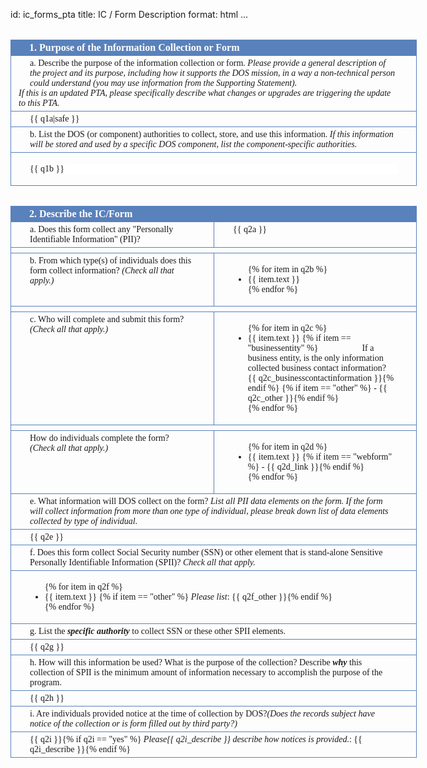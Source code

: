 id: ic_forms_pta
title: IC / Form Description
format: html
...

<style>
  .dos-pta-form {
    font-family: TimesNewRoman, Times, serif;
    width: 650px;
    margin: auto;
  }

  .dos-pta-form h2 {
    font-size: 12pt;
    font-family: TimesNewRoman, Times, serif;
    background-color: rgb(89, 129, 187);
    padding: 4px 30px 4px 30px;
    color: white;
    font-weight: bold;
    margin: 0px 0px 0px 0px;
    margin-top: 2em;
  }

  .dos-pta-form .cell-full {
    border-left: 1px solid rgb(89, 129, 187);
    border-right: 1px solid rgb(89, 129, 187);
    border-bottom: 1px solid rgb(89, 129, 187);padding: 4px 30px 4px 30px;
    font-family: TimesNewRoman, Times, serif;
  }

  .dos-pta-form .cell-left {
    border-left: 1px solid rgb(89, 129, 187);
    border-bottom: 1px solid rgb(89, 129, 187);
    padding: 4px 30px 4px 30px;
    width: 49.5%;
    display: table-cell;
    height: 100%;
  }

  .dos-pta-form .cell-right {
    border-left: 1px solid rgb(89, 129, 187);
    border-right: 1px solid rgb(89, 129, 187);
    border-bottom: 1px solid rgb(89, 129, 187);
    padding: 4px 30px 4px 30px;
    width: 49.5%;
    display: table-cell;
    height: 100%;
    vertical-align: top;
  }

</style>

<div class="dos-pta-form">

  <h2>1. Purpose of the Information Collection or Form</h2>
  <div class="cell-full">
    a. Describe the purpose of the information collection or form. <i>Please provide a general description of the project and its purpose, including how it supports the DOS mission, in a way a non-technical person could understand (you may use information from the Supporting Statement).</i>
    <div style="margin-left: -18px;">
    <i>If this is an updated PTA, please specifically describe what changes or upgrades are triggering the update to this PTA.</i>
    </div>
  </div>
  <div class="cell-full">
    {{ q1a|safe }}
  </div>
  <div class="cell-full">
    b. List the DOS (or component) authorities to collect, store, and use this information. <i>If this information will be stored and used by a specific DOS component, list the component-specific authorities.</i>
  </div>
  <div class="cell-full">
    <pre style="background-color: white; border: 0px solid black; font-family: TimesNewRoman, Times, serif;">{{ q1b }}</pre>
  </div>

  <h2>2. Describe the IC/Form</h2>
  <div class="cell-left">
   a. Does this form collect any "Personally Identifiable Information" (PII)?
  </div>
  <div class="cell-right">
    {{ q2a }}
  </div>

  <div class="cell-full" style="height:0px; border-top: 0px black solid;"></div>

  <div class="cell-left">
   b. From which type(s) of individuals does this form collect information? <i>(Check all that apply.)</i>
  </div>
  <div class="cell-right">
    <ul>
      {% for item in q2b %}
      <li>
        {{ item.text }}
      </li>
      {% endfor %}
    </ul>
  </div>

  <div class="cell-full" style="height:0px; border-top: 0px black solid;"></div>

  <div class="cell-left">
   c. Who will complete and submit this form? <i>(Check all that apply.)</i>
  </div>
  <div class="cell-right">
    <ul>
      {% for item in q2c %}
      <li>
        {{ item.text }}
        {% if item == "businessentity" %}<div style="display:inline;margin-left:5em;">If a business entity, is the only information collected business contact information?<br/>{{ q2c_businesscontactinformation }}</div>{% endif %}
        {% if item == "other" %} - {{ q2c_other }}{% endif %}
      </li>
      {% endfor %}
    </ul>
  </div>

  <div class="cell-full" style="height:0px; border-top: 0px black solid;"></div>

  <div class="cell-left">
   How do individuals complete the form? <i>(Check all that apply.)</i>
  </div>
  <div class="cell-right">
    <ul>
      {% for item in q2d %}
      <li>
        {{ item.text }}
        {% if item == "webform" %} - {{ q2d_link }}{% endif %}
      </li>
      {% endfor %}
    </ul>
  </div>

  <div class="cell-full">
   e. What information will DOS collect on the form? <i>List all PII data elements on the form. If the form will collect information from more than one type of individual, please break down list of data elements collected by type of individual.</i>
  </div>
  <div class="cell-full">
    {{ q2e }}
  </div>

  <div class="cell-full">
    f. Does this form collect Social Security number (SSN) or other element that is stand-alone Sensitive Personally Identifiable Information (SPII)? <i>Check all that apply.</i>
  </div>
  <div class="cell-full">
    <ul>
      {% for item in q2f %}
      <li>
        {{ item.text }}
        {% if item == "other" %} <i>Please list</i>: {{ q2f_other }}{% endif %}
      </li>
      {% endfor %}
    </ul>
  </div>

  <div class="cell-full">
    g. List the <b><i>specific authority</i></b> to collect SSN or these other SPII elements.
  </div>
  <div class="cell-full">
    {{ q2g }}
  </div>

  <div class="cell-full">
    h. How will this information be used? What is the purpose of the collection? Describe <b><i>why</i></b> this collection of SPII is the minimum amount of information necessary to accomplish the purpose of the program.
  </div>
  <div class="cell-full">
    {{ q2h }}
  </div>

  <div class="cell-full">
    i. Are individuals provided notice at the time of collection by DOS?<i>(Does the records subject have notice of the collection or is form filled out by third party?)</i>
  </div>
  <div class="cell-full">
    {{ q2i }}{% if q2i == "yes" %} <i>Please{{ q2i_describe }} describe how notices is provided.</i>: {{ q2i_describe }}{% endif %}
  </div>

</div>
